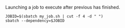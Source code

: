 
Launching a job to execute after previous has finished. 

``` 
JOBID=$(sbatch my_job.sh | cut -f 4 -d " ")
sbatch --dependency=$JOBID
```
